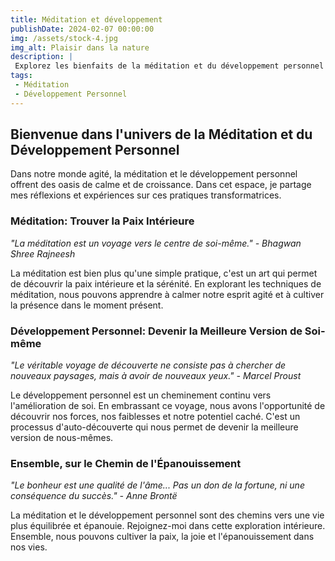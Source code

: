 ```yaml
---
title: Méditation et développement 
publishDate: 2024-02-07 00:00:00
img: /assets/stock-4.jpg
img_alt: Plaisir dans la nature
description: |
 Explorez les bienfaits de la méditation et du développement personnel pour une vie épanouie.
tags:
 - Méditation
 - Développement Personnel
---
```


## Bienvenue dans l'univers de la Méditation et du Développement Personnel

Dans notre monde agité, la méditation et le développement personnel offrent des oasis de calme et de croissance. Dans cet espace, je partage mes réflexions et expériences sur ces pratiques transformatrices.

### Méditation: Trouver la Paix Intérieure

*"La méditation est un voyage vers le centre de soi-même." - Bhagwan Shree Rajneesh*

La méditation est bien plus qu'une simple pratique, c'est un art qui permet de découvrir la paix intérieure et la sérénité. En explorant les techniques de méditation, nous pouvons apprendre à calmer notre esprit agité et à cultiver la présence dans le moment présent.

### Développement Personnel: Devenir la Meilleure Version de Soi-même

*"Le véritable voyage de découverte ne consiste pas à chercher de nouveaux paysages, mais à avoir de nouveaux yeux." - Marcel Proust*

Le développement personnel est un cheminement continu vers l'amélioration de soi. En embrassant ce voyage, nous avons l'opportunité de découvrir nos forces, nos faiblesses et notre potentiel caché. C'est un processus d'auto-découverte qui nous permet de devenir la meilleure version de nous-mêmes.

### Ensemble, sur le Chemin de l'Épanouissement

*"Le bonheur est une qualité de l'âme... Pas un don de la fortune, ni une conséquence du succès." - Anne Brontë*

La méditation et le développement personnel sont des chemins vers une vie plus équilibrée et épanouie. Rejoignez-moi dans cette exploration intérieure. Ensemble, nous pouvons cultiver la paix, la joie et l'épanouissement dans nos vies.
